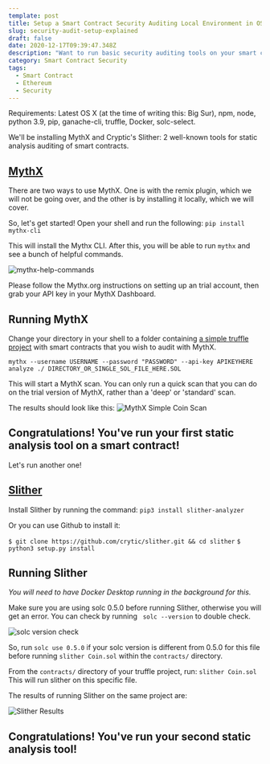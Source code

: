 ```yaml
---
template: post
title: Setup a Smart Contract Security Auditing Local Environment in OS X
slug: security-audit-setup-explained
draft: false
date: 2020-12-17T09:39:47.348Z
description: "Want to run basic security auditing tools on your smart contracts? Here's what you need to know about how to setup your local environment to test the contracts."
category: Smart Contract Security
tags:
  - Smart Contract
  - Ethereum
  - Security
---
```


Requirements: Latest OS X (at the time of writing this: Big Sur), npm, node, python 3.9, pip, ganache-cli, truffle, Docker, solc-select. 

We'll be installing MythX and Cryptic's Slither: 2 well-known tools for static analysis auditing of smart contracts. 

## <a href="https://mythx.io/">MythX</a>

There are two ways to use MythX. One is with the remix plugin, which we will not be going over, and the other is by installing it locally, which we will cover. 

So, let's get started! 
Open your shell and run the following: 
```pip install mythx-cli```

This will install the Mythx CLI. After this, you will be able to run ```mythx``` and see a bunch of helpful commands. 

![mythx-help-commands](https://imgur.com/859ovlt.png)

Please follow the Mythx.org instructions on setting up an trial account, then grab your API key in your MythX Dashboard. 

## Running MythX

Change your directory in your shell to a folder containing <a href="https://github.com/ConsenSys-Academy/simple-coin.git">a simple truffle project</a> with smart contracts that you wish to audit with MythX. 

 ``` 
 mythx --username USERNAME --password "PASSWORD" --api-key APIKEYHERE analyze ./ DIRECTORY_OR_SINGLE_SOL_FILE_HERE.SOL 
 ```

This will start a MythX scan. You can only run a quick scan that you can do on the trial version of MythX, rather than a 'deep' or 'standard' scan. 

The results should look like this: 
![MythX Simple Coin Scan](https://imgur.com/3JbWuIu.png)

## Congratulations! You've run your first static analysis tool on a smart contract! 

Let's run another one! 

## <a href="https://github.com/crytic/slither">Slither</a>

Install Slither by running the command: 
``` pip3 install slither-analyzer ```

Or you can use Github to install it: 

``` $ git clone https://github.com/crytic/slither.git && cd slither ```
``` $ python3 setup.py install ```

## Running Slither 

<em>You will need to have Docker Desktop running in the background for this.</em> 

Make sure you are using solc 0.5.0 before running Slither, otherwise you will get an error. You can check by running ``` solc --version``` to double check. 

![solc version check](https://imgur.com/8oVObff.png)

So, run ``` solc use 0.5.0 ``` if your solc version is different from 0.5.0 for this file before running ``` slither Coin.sol ``` within the ```contracts/``` directory. 

From the ```contracts/``` directory of your truffle project, run: 
``` slither Coin.sol ``` 
This will run slither on this specific file.

The results of running Slither on the same project are: 

![Slither Results](https://imgur.com/wixhzUg.png)

## Congratulations! You've run your second static analysis tool! 

